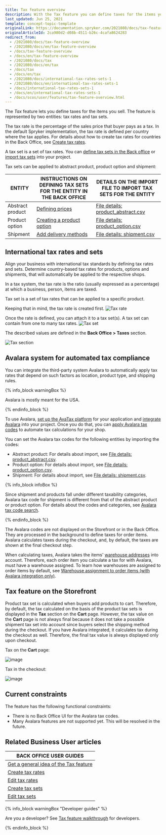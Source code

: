```yaml
---
title: Tax feature overview
description: With the Tax feature you can define taxes for the items you sell.
last_updated: Jun 25, 2021
template: concept-topic-template
originalLink: https://documentation.spryker.com/2021080/docs/tax-feature-overview
originalArticleId: 2ca980d2-d08b-4511-b26c-4cafa8624283
redirect_from:
  - /2021080/docs/tax-feature-overview
  - /2021080/docs/en/tax-feature-overview
  - /docs/tax-feature-overview
  - /docs/en/tax-feature-overview
  - /2021080/docs/tax
  - /2021080/docs/en/tax
  - /docs/tax
  - /docs/en/tax
  - /2021080/docs/international-tax-rates-sets-1
  - /2021080/docs/en/international-tax-rates-sets-1
  - /docs/international-tax-rates-sets-1
  - /docs/en/international-tax-rates-sets-1
  - /docs/scos/user/features/tax-feature-overview.html
---
```


The *Tax* feature lets you define taxes for the items you sell. The feature is represented by two entities: tax rates and tax sets.

The tax rate is the percentage of the sales price that buyer pays as a tax. In the default Spryker implementation, the tax rate is defined per country where the tax applies. For details about how to create tax rates for countries in the Back Office, see [Create tax rates](/docs/scos/user/back-office-user-guides/administration/tax-rates/create-tax-rates.html).

A tax set is a set of tax rates. You can [define tax sets in the Back office](/docs/scos/user/back-office-user-guides/administration/tax-sets/create-tax-sets.html) or[ import tax sets](/docs/scos/dev/data-import/data-import-categories/commerce-setup/file-details-tax.csv.html) into your project.

Tax sets can be applied to abstract product, product option and shipment:


| ENTITY | INSTRUCTIONS ON DEFINING TAX SETS FOR THE ENTITY IN THE BACK OFFICE  | DETAILS ON THE IMPORT FILE TO IMPORT TAX SETS FOR THE ENTITY |
| --- | --- | --- |
| Abstract product | [Defining prices](/docs/scos/user/back-office-user-guides/catalog/products/manage-abstract-products/creating-abstract-products-and-product-bundles.html#defining-prices) | [File details: product_abstract.csv](/docs/scos/dev/data-import/data-import-categories/catalog-setup/products/file-details-product-abstract.csv.html) |
| Product option | [Creating a product option](/docs/scos/user/back-office-user-guides/catalog/product-options/creating-product-options.html#creating-a-product-option) | [File details: product_option.csv](/docs/scos/dev/data-import/data-import-categories/special-product-types/product-options/file-details-product-option.csv.html) |
| Shipment | [Add delivery methods](/docs/scos/user/back-office-user-guides/administration/delivery-methods/add-delivery-methods.html) | [File details: shipment.csv](/docs/scos/dev/data-import/data-import-categories/commerce-setup/file-details-shipment.csv.html) |

## International tax rates and sets

Align your business with international tax standards by defining tax rates and sets. Determine country-based tax rates for products, options and shipments, that will automatically be applied to the respective shops.

In a tax system, the tax rate is the ratio (usually expressed as a percentage) at which a business, person, items are taxed.

Tax set is a set of tax rates that can be applied to a specific product.

Keeping that in mind, the tax rate is created first.
![Tax rate](https://spryker.s3.eu-central-1.amazonaws.com/docs/Features/Tax/International+Tax+Rates+&+Sets/tax-rate.gif)

Once the rate is defined, you can attach it to a tax set(s). A tax set can contain from one to many tax rates.
![Tax set](https://spryker.s3.eu-central-1.amazonaws.com/docs/Features/Tax/International+Tax+Rates+&+Sets/tax-set.gif)

The described values are defined in the **Back Office&nbsp;<span aria-label="and then">></span> Taxes** section.

![Tax section](https://spryker.s3.eu-central-1.amazonaws.com/docs/Features/Tax/International+Tax+Rates+&+Sets/taxes-section.gif)

## Avalara system for automated tax compliance

You can integrate the third-party system Avalara to automatically apply tax rates that depend on such factors as location, product type, and shipping rules.

{% info_block warningBox %}

Avalara is mostly meant for the USA.

{% endinfo_block %}

To use Avalara, [set up the AvaTax platform](https://help.avalara.com/Avalara_AvaTax_Update/Set_up_AvaTax_Update) for your application and [integrate Avalara](/docs/scos/dev/technology-partner-guides/taxes/avalara/integrating-avalara.html) into your project. Once you do that, you can [apply Avalara tax codes](https://help.avalara.com/Avalara_AvaTax_Update/Avalara_tax_codes) to automate tax calculations for your shop.

You can set the Avalara tax codes for the following entities by importing the codes:

* Abstract product: For details about import, see [File details: product_abstract.csv](/docs/scos/dev/data-import/data-import-categories/catalog-setup/products/file-details-product-abstract.csv.html).
* Product option: For details about import, see [File details: product_option.csv](/docs/scos/dev/data-import/data-import-categories/special-product-types/product-options/file-details-product-option.csv.html).
* Shipment: For details about import, see [File details: shipment.csv](/docs/scos/dev/data-import/data-import-categories/commerce-setup/file-details-shipment.csv.html).

{% info_block infoBox %}

Since shipment and products fall under different taxability categories, Avalara tax code for shipment is different from that of the abstract product or product option. For details about the codes and categories, see [Avalara tax code search](https://taxcode.avatax.avalara.com/).

{% endinfo_block %}

The Avalara codes are not displayed on the Storefront or in the Back Office. They are processed in the background to define taxes for order items. Avalara calculates taxes during the checkout, and, by default, the taxes are shown at the final checkout step.

When calculating taxes, Avalara takes the items' [warehouse addresses](/docs/scos/user/features/inventory-management-feature-overview.html#defining-a-warehouse-address) into account. Therefore, each order item you calculate a tax for with Avalara, must have a warehouse assigned. To learn how warehouses are assigned to order items by default, see [Warehouse assignment to order items (with Avalara integration only)](/docs/scos/user/features/inventory-management-feature-overview.html#warehouse-assignment-to-order-items-with-avalara-integration-only).

## Tax feature on the Storefront

Product tax set is calculated when buyers add products to cart. Therefore, by default, the tax calculated on the basis of the product tax sets is displayed in the **Tax** section on the **Cart** page. However, the tax value on the **Cart** page is not always final because it does not take a possible shipment tax set into account since buyers select the shipping method during the checkout. If you have Avalara integrated, it calculates tax during the checkout as well. Therefore, the final tax value is always displayed only upon checkout.

Tax on the **Cart** page:

![image](https://spryker.s3.eu-central-1.amazonaws.com/docs/Features/Tax/tax-in-cart.png)

Tax in the checkout:

![image](https://spryker.s3.eu-central-1.amazonaws.com/docs/Features/Tax/tax-in-checkout.png)

## Current constraints

The feature has the following functional constraints:

* There is no Back Office UI for the Avalara tax codes.
* Many Avalara features are not supported yet. This will be resolved in the future.


## Related Business User articles

|BACK OFFICE USER GUIDES|
|---|
| [Get a general idea of the Tax feature](/docs/scos/user/features/tax-feature-overview.html) |
| [Create tax rates](/docs/scos/user/back-office-user-guides/administration/tax-rates/create-tax-rates.html) |
| [Edit tax rates](/docs/scos/user/back-office-user-guides/administration/tax-rates/edit-tax-rates.html) |
| [Create tax sets](/docs/scos/user/back-office-user-guides/administration/tax-sets/create-tax-sets.html) |
| [Edit tax sets](/docs/scos/user/back-office-user-guides/administration/tax-sets/edit-tax-sets.html) |

{% info_block warningBox "Developer guides" %}

Are you a developer? See [Tax feature walkthrough](/docs/scos/dev/feature-walkthroughs/tax-feature-walkthrough/tax-feature-walkthrough.html) for developers.

{% endinfo_block %}

